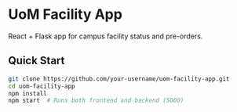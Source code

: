 # UoM Facility App

React + Flask app for campus facility status and pre-orders.

## Quick Start

```bash
git clone https://github.com/your-username/uom-facility-app.git
cd uom-facility-app
npm install
npm start  # Runs both frontend and backend (5000)
